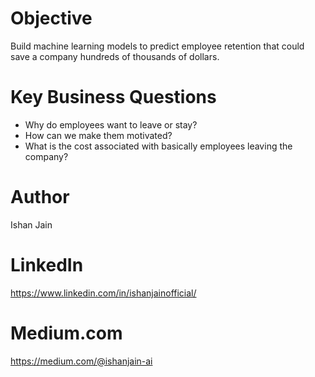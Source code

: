 # Objective
Build machine learning models to predict employee retention that could save a company hundreds of thousands of dollars.

# Key Business Questions
- Why do employees want to leave or stay?
- How can we make them motivated?
- What is the cost associated with basically employees leaving the company?

# Author
Ishan Jain
 
# LinkedIn
https://www.linkedin.com/in/ishanjainofficial/
 
# Medium.com
https://medium.com/@ishanjain-ai
